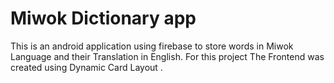 # Miwok Dictionary app

This is an android application using firebase to store words in Miwok Language and their Translation in English.
For this project The Frontend was created using Dynamic Card Layout . 
